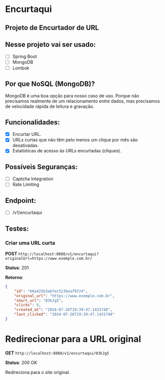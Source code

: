 # Encurtaqui

## Projeto de Encurtador de URL

## Nesse projeto vai ser usado:

- [ ]  Spring Boot
- [ ]  MongoDB
- [ ]  Lombok

## Por que NoSQL (MongoDB)?

MongoDB é uma boa opção para nosso caso de uso. Porque não precisamos realmente de um relacionamento entre dados, mas precisamos de velocidade rápida de leitura e gravação.

## Funcionalidades:

- [x]  Encurtar URL.
- [x]  URLs curtas que não têm pelo menos um clique por mês são desativadas.
- [x]  Estatísticas de acesso às URLs encurtadas (cliques).

## Possíveis Seguranças:

- [ ]  Captcha Integration
- [ ]  Rate Limiting

## Endpoint:

- [ ]  /v1/encurtaqui

## Testes:

### Criar uma URL curta

**POST** `http://localhost:8080/v1/encurtaqui?originalUrl=https://www.exemple.com.br/`

**Status**: 201

**Retorno**:

```json
{
    "id": "66a425b3a6fec523beaf9724",
    "original_url": "https://www.exemple.com.br",
    "short_url": "03kJg5",
    "clicks": 0,
    "created_at": "2024-07-26T19:39:47.1431748",
    "last_clicked": "2024-07-26T19:39:47.1431748"
}

```

# Redirecionar para a URL original
**GET** `http://localhost:8080/v1/encurtaqui/03kJg5`

**Status**: 200 OK

Redireciona para o site original.
